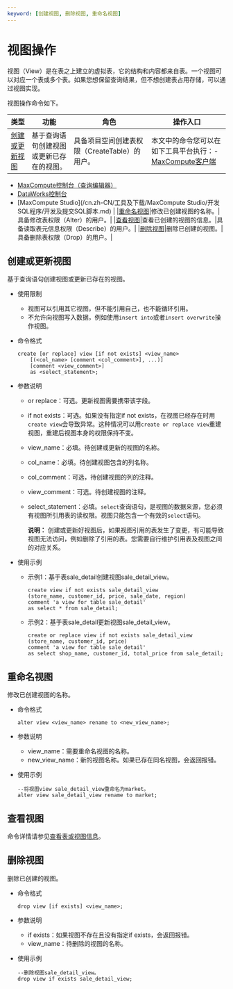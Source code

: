 ```yaml
---
keyword: [创建视图, 删除视图, 重命名视图]
---
```


# 视图操作

视图（View）是在表之上建立的虚拟表，它的结构和内容都来自表。一个视图可以对应一个表或多个表。如果您想保留查询结果，但不想创建表占用存储，可以通过视图实现。

视图操作命令如下。

|类型|功能|角色|操作入口|
|--|--|--|----|
|[创建或更新视图](#section_jpr_4z1_wdb)|基于查询语句创建视图或更新已存在的视图。|具备项目空间创建表权限（CreateTable）的用户。|本文中的命令您可以在如下工具平台执行：-   [MaxCompute客户端](/cn.zh-CN/工具及下载/客户端.md)
-   [MaxCompute控制台（查询编辑器）](/cn.zh-CN/工具及下载/查询编辑器.md)
-   [DataWorks控制台](https://workbench.data.aliyun.com/console)
-   [MaxCompute Studio](/cn.zh-CN/工具及下载/MaxCompute Studio/开发SQL程序/开发及提交SQL脚本.md) |
|[重命名视图](#section_mx3_8ux_mvv)|修改已创建视图的名称。|具备修改表权限（Alter）的用户。|
|[查看视图](#section_nhl_5zx_a3v)|查看已创建的视图的信息。|具备读取表元信息权限（Describe）的用户。|
|[删除视图](#section_ynd_xz1_wdb)|删除已创建的视图。|具备删除表权限（Drop）的用户。|

## 创建或更新视图

基于查询语句创建视图或更新已存在的视图。

-   使用限制
    -   视图可以引用其它视图，但不能引用自己，也不能循环引用。
    -   不允许向视图写入数据，例如使用`insert into`或者`insert overwrite`操作视图。
-   命令格式

    ```
    create [or replace] view [if not exists] <view_name>
        [(<col_name> [comment <col_comment>], ...)]
        [comment <view_comment>]
        as <select_statement>;
    ```

-   参数说明
    -   or replace：可选。更新视图需要携带该字段。
    -   if not exists：可选。如果没有指定if not exists，在视图已经存在时用`create view`会导致异常。这种情况可以用`create or replace view`重建视图，重建后视图本身的权限保持不变。
    -   view\_name：必填。待创建或更新的视图的名称。
    -   col\_name：必填。待创建视图包含的列名称。
    -   col\_comment：可选，待创建视图的列的注释。
    -   view\_comment：可选。待创建视图的注释。
    -   select\_statement：必填。`select`查询语句，是视图的数据来源，您必须有视图所引用表的读权限。视图只能包含一个有效的`select`语句。

        **说明：** 创建或更新好视图后，如果视图引用的表发生了变更，有可能导致视图无法访问，例如删除了引用的表。您需要自行维护引用表及视图之间的对应关系。

-   使用示例
    -   示例1：基于表sale\_detail创建视图sale\_detail\_view。

        ```
        create view if not exists sale_detail_view
        (store_name, customer_id, price, sale_date, region)
        comment 'a view for table sale_detail'
        as select * from sale_detail;
        ```

    -   示例2：基于表sale\_detail更新视图sale\_detail\_view。

        ```
        create or replace view if not exists sale_detail_view
        (store_name, customer_id, price)
        comment 'a view for table sale_detail'
        as select shop_name, customer_id, total_price from sale_detail;
        ```


## 重命名视图

修改已创建视图的名称。

-   命令格式

    ```
    alter view <view_name> rename to <new_view_name>;
    ```

-   参数说明
    -   view\_name：需要重命名视图的名称。
    -   new\_view\_name：新的视图名称。如果已存在同名视图，会返回报错。
-   使用示例

    ```
    --将视图view sale_detail_view重命名为market。
    alter view sale_detail_view rename to market;
    ```


## 查看视图

命令详情请参见[查看表或视图信息](/cn.zh-CN/开发/SQL及函数/DDL语句/表操作.md)。

## 删除视图

删除已创建的视图。

-   命令格式

    ```
    drop view [if exists] <view_name>;
    ```

-   参数说明
    -   if exists：如果视图不存在且没有指定if exists，会返回报错。
    -   view\_name：待删除的视图的名称。
-   使用示例

    ```
    --删除视图sale_detail_view。
    drop view if exists sale_detail_view;
    ```


